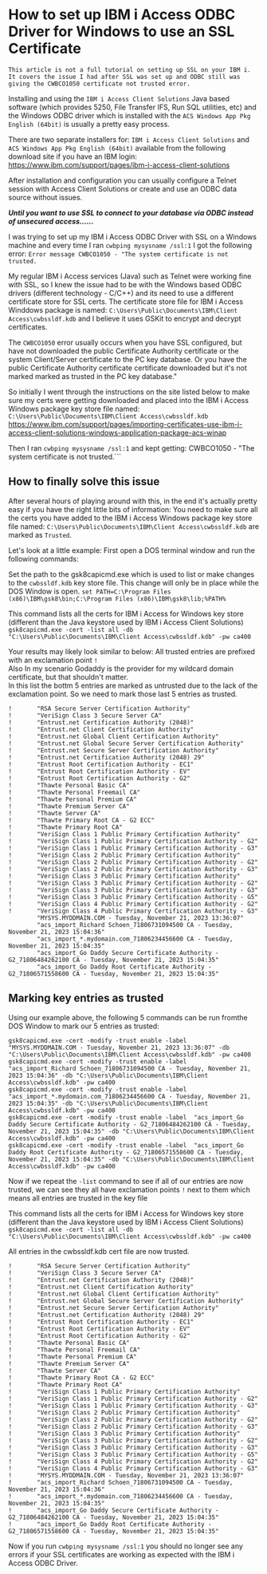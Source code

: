 # How to set up IBM i Access ODBC Driver for Windows to use an SSL Certificate 
```This article is not a full tutorial on setting up SSL on your IBM i. It covers the issue I had after SSL was set up and ODBC still was giving the CWBCO1050 certificate not trusted error.```

Installing and using the ```IBM i Access Client Solutions``` Java based software (which provides 5250, File Transfer IFS, Run SQL utilities, etc) and the Windows ODBC driver which is installed with the ```ACS Windows App Pkg English (64bit)``` is usually a pretty easy process.    

There are two separate installers for: ```IBM i Access Client Solutions``` and ```ACS Windows App Pkg English (64bit)``` available from the following download site if you have an IBM login:    
https://www.ibm.com/support/pages/ibm-i-access-client-solutions   

After installation and configuration you can usually configure a Telnet session with Access Client Solutions or create and use an ODBC data source without issues.   

***Until you want to use SSL to connect to your database via ODBC instead of unsecured access......***

I was trying to set up my IBM i Access ODBC Driver with SSL on a Windows machine and every time I ran ```cwbping mysysname /ssl:1``` I got the following error: ```Error message CWBCO1050 - "The system certificate is not trusted.```     

My regular IBM i Access services (Java) such as Telnet were working fine with SSL, so I knew the issue had to be with the Windows based ODBC drivers (different technology - C/C++) and its need to use a different certificate store for SSL certs.  The certificate store file for IBM i Access Winddows package is named: ```C:\Users\Public\Documents\IBM\Client Access\cwbssldf.kdb``` and I believe it uses GSKit to encrypt and decrypt certificates. 

The ```CWBCO1050``` error usually occurs when you have SSL configured, but have not downloaded the public Certificate Authority certificate or the system Client/Server certificate to the PC key database. Or you have the public Certificate Authority certificate certificate downloaded but it's not marked marked as trusted in the PC key database."

So initially I went through the instructions on the site listed below to make sure my certs were getting downloaded and placed into the IBM i Access Windows package key store file named: ```C:\Users\Public\Documents\IBM\Client Access\cwbssldf.kdb```   
https://www.ibm.com/support/pages/importing-certificates-use-ibm-i-access-client-solutions-windows-application-package-acs-winap  
    
Then I ran ```cwbping mysysname /ssl:1``` and kept getting: CWBCO1050 - "The system certificate is not trusted.```    

## How to finally solve this issue
After several hours of playing around with this, in the end it's actually pretty easy if you have the right little bits of information: You need to make sure all the certs you have added to the IBM i Access Windows package key store file named: ```C:\Users\Public\Documents\IBM\Client Access\cwbssldf.kdb```  are marked as ```Trusted```.    

Let's look at a little example:
First open a DOS terminal window and run the following commands:

Set the path to the gsk8capicmd.exe which is used to list or make changes to the ```cwbssldf.kdb``` key store file. This change will only be in place while the DOS Window is open.
```set PATH=C:\Program Files (x86)\IBM\gsk8\bin;C:\Program Files (x86)\IBM\gsk8\lib;%PATH%```

This command lists all the certs for IBM i Access for Windows key store (different than the Java keystore used by IBM i Access Client Solutions)   
```gsk8capicmd.exe -cert -list all -db "C:\Users\Public\Documents\IBM\Client Access\cwbssldf.kdb" -pw ca400```

Your results may likely look similar to below: All trusted entries are prefixed with an exclamation point ```!```      
Also In my scenario Godaddy is the provider for my wildcard domain certificate, but that shouldn't matter.    
In this list the bottm 5 entries are marked as untrusted due to the lack of the exclamation point. 
So we need to mark those last 5 entries as trusted. 
```
!       "RSA Secure Server Certification Authority"
!       "VeriSign Class 3 Secure Server CA"
!       "Entrust.net Certification Authority (2048)"
!       "Entrust.net Client Certification Authority"
!       "Entrust.net Global Client Certification Authority"
!       "Entrust.net Global Secure Server Certification Authority"
!       "Entrust.net Secure Server Certification Authority"
!       "Entrust.net Certification Authority (2048) 29"
!       "Entrust Root Certification Authority - EC1"
!       "Entrust Root Certification Authority - EV"
!       "Entrust Root Certification Authority - G2"
!       "Thawte Personal Basic CA"
!       "Thawte Personal Freemail CA"
!       "Thawte Personal Premium CA"
!       "Thawte Premium Server CA"
!       "Thawte Server CA"
!       "Thawte Primary Root CA - G2 ECC"
!       "Thawte Primary Root CA"
!       "VeriSign Class 1 Public Primary Certification Authority"
!       "VeriSign Class 1 Public Primary Certification Authority - G2"
!       "VeriSign Class 1 Public Primary Certification Authority - G3"
!       "VeriSign Class 2 Public Primary Certification Authority"
!       "VeriSign Class 2 Public Primary Certification Authority - G2"
!       "VeriSign Class 2 Public Primary Certification Authority - G3"
!       "VeriSign Class 3 Public Primary Certification Authority"
!       "VeriSign Class 3 Public Primary Certification Authority - G2"
!       "VeriSign Class 3 Public Primary Certification Authority - G3"
!       "VeriSign Class 3 Public Primary Certification Authority - G5"
!       "VeriSign Class 4 Public Primary Certification Authority - G2"
!       "VeriSign Class 4 Public Primary Certification Authority - G3"
        "MYSYS.MYDDMAIN.COM - Tuesday, November 21, 2023 13:36:07"
        "acs_import_Richard Schoen_71806731094500 CA - Tuesday, November 21, 2023 15:04:36"
        "acs_import_*.mydomain.com_71806234456600 CA - Tuesday, November 21, 2023 15:04:35"
        "acs_import_Go Daddy Secure Certificate Authority - G2_71806484262100 CA - Tuesday, November 21, 2023 15:04:35"
        "acs_import_Go Daddy Root Certificate Authority - G2_71806571558600 CA - Tuesday, November 21, 2023 15:04:35"
```

## Marking key entries as trusted
Using our example above, the following 5 commands can be run fromthe DOS Window to mark our 5 entries as trusted:
```
gsk8capicmd.exe -cert -modify -trust enable -label  "MYSYS.MYDDMAIN.COM - Tuesday, November 21, 2023 13:36:07" -db "C:\Users\Public\Documents\IBM\Client Access\cwbssldf.kdb" -pw ca400
gsk8capicmd.exe -cert -modify -trust enable -label  "acs_import_Richard Schoen_71806731094500 CA - Tuesday, November 21, 2023 15:04:36" -db "C:\Users\Public\Documents\IBM\Client Access\cwbssldf.kdb" -pw ca400
gsk8capicmd.exe -cert -modify -trust enable -label  "acs_import_*.mydomain.com_71806234456600 CA - Tuesday, November 21, 2023 15:04:35" -db "C:\Users\Public\Documents\IBM\Client Access\cwbssldf.kdb" -pw ca400
gsk8capicmd.exe -cert -modify -trust enable -label  "acs_import_Go Daddy Secure Certificate Authority - G2_71806484262100 CA - Tuesday, November 21, 2023 15:04:35" -db "C:\Users\Public\Documents\IBM\Client Access\cwbssldf.kdb" -pw ca400
gsk8capicmd.exe -cert -modify -trust enable -label  "acs_import_Go Daddy Root Certificate Authority - G2_71806571558600 CA - Tuesday, November 21, 2023 15:04:35" -db "C:\Users\Public\Documents\IBM\Client Access\cwbssldf.kdb" -pw ca400
```

Now if we repeat the ```-list``` command to see if all of our entries are now trusted, we can see they all have exclamation points ```!``` next to them which means all entries are trusted in the key file

This command lists all the certs for IBM i Access for Windows key store (different than the Java keystore used by IBM i Access Client Solutions)   
```gsk8capicmd.exe -cert -list all -db "C:\Users\Public\Documents\IBM\Client Access\cwbssldf.kdb" -pw ca400```

All entries in the cwbssldf.kdb cert file are now trusted.     
```
!       "RSA Secure Server Certification Authority"
!       "VeriSign Class 3 Secure Server CA"
!       "Entrust.net Certification Authority (2048)"
!       "Entrust.net Client Certification Authority"
!       "Entrust.net Global Client Certification Authority"
!       "Entrust.net Global Secure Server Certification Authority"
!       "Entrust.net Secure Server Certification Authority"
!       "Entrust.net Certification Authority (2048) 29"
!       "Entrust Root Certification Authority - EC1"
!       "Entrust Root Certification Authority - EV"
!       "Entrust Root Certification Authority - G2"
!       "Thawte Personal Basic CA"
!       "Thawte Personal Freemail CA"
!       "Thawte Personal Premium CA"
!       "Thawte Premium Server CA"
!       "Thawte Server CA"
!       "Thawte Primary Root CA - G2 ECC"
!       "Thawte Primary Root CA"
!       "VeriSign Class 1 Public Primary Certification Authority"
!       "VeriSign Class 1 Public Primary Certification Authority - G2"
!       "VeriSign Class 1 Public Primary Certification Authority - G3"
!       "VeriSign Class 2 Public Primary Certification Authority"
!       "VeriSign Class 2 Public Primary Certification Authority - G2"
!       "VeriSign Class 2 Public Primary Certification Authority - G3"
!       "VeriSign Class 3 Public Primary Certification Authority"
!       "VeriSign Class 3 Public Primary Certification Authority - G2"
!       "VeriSign Class 3 Public Primary Certification Authority - G3"
!       "VeriSign Class 3 Public Primary Certification Authority - G5"
!       "VeriSign Class 4 Public Primary Certification Authority - G2"
!       "VeriSign Class 4 Public Primary Certification Authority - G3"
!       "MYSYS.MYDDMAIN.COM - Tuesday, November 21, 2023 13:36:07"
!       "acs_import_Richard Schoen_71806731094500 CA - Tuesday, November 21, 2023 15:04:36"
!       "acs_import_*.mydomain.com_71806234456600 CA - Tuesday, November 21, 2023 15:04:35"
!       "acs_import_Go Daddy Secure Certificate Authority - G2_71806484262100 CA - Tuesday, November 21, 2023 15:04:35"
!       "acs_import_Go Daddy Root Certificate Authority - G2_71806571558600 CA - Tuesday, November 21, 2023 15:04:35"
```

Now if you run ```cwbping mysysname /ssl:1``` you should no longer see any errors if your SSL certificates are working as expected with the IBM i Access ODBC Driver. 





